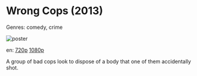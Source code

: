 # Wrong Cops (2013)

Genres: comedy, crime

![poster](http://image.tmdb.org/t/p/w500/47ZWT3ZP4nszUcf1oUBZNxA3jfX.jpg)

en:
  [720p](magnet:?xt=urn:btih:0D5942A756C57226007F0E89904648254366EE75&tr=udp://glotorrents.pw:6969/announce&tr=udp://tracker.opentrackr.org:1337/announce&tr=udp://torrent.gresille.org:80/announce&tr=udp://tracker.openbittorrent.com:80&tr=udp://tracker.coppersurfer.tk:6969&tr=udp://tracker.leechers-paradise.org:6969&tr=udp://p4p.arenabg.ch:1337&tr=udp://tracker.internetwarriors.net:1337)
  [1080p](magnet:?xt=urn:btih:FDAEAC91FBC5AF55B943D2F1810F79B9C7F05C8C&tr=udp://glotorrents.pw:6969/announce&tr=udp://tracker.opentrackr.org:1337/announce&tr=udp://torrent.gresille.org:80/announce&tr=udp://tracker.openbittorrent.com:80&tr=udp://tracker.coppersurfer.tk:6969&tr=udp://tracker.leechers-paradise.org:6969&tr=udp://p4p.arenabg.ch:1337&tr=udp://tracker.internetwarriors.net:1337)
  


A group of bad cops look to dispose of a body that one of them accidentally shot.
